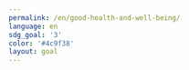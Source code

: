 ```yaml
---
permalink: /en/good-health-and-well-being/
language: en
sdg_goal: '3'
color: '#4c9f38'
layout: goal
---
```


